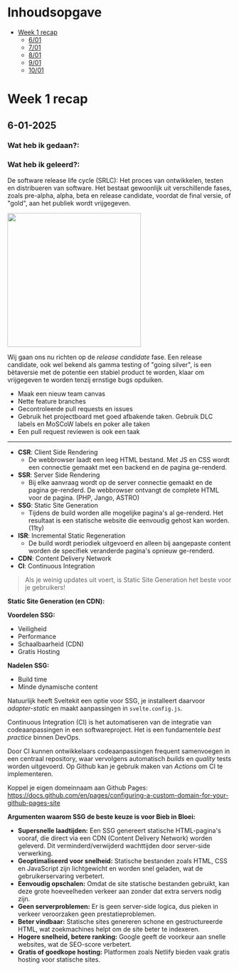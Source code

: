 # Inhoudsopgave

- [Week 1 recap](#week-1-recap)
  - [6/01](#6-01-2025)
  - [7/01](#7-01-2025)
  - [8/01](#8-01-2025)
  - [9/01](#9-01-2025)
  - [10/01](#10-01-2025)

# Week 1 recap

## 6-01-2025

### Wat heb ik gedaan?:

### Wat heb ik geleerd?:

De software release life cycle (SRLC): Het proces van ontwikkelen, testen en distribueren van software. Het bestaat gewoonlijk uit verschillende fases, zoals pre-alpha, alpha, beta en release candidate, voordat de final versie, of "gold", aan het publiek wordt vrijgegeven.

<img width=300 src="https://github.com/user-attachments/assets/186463c3-7f99-4708-9636-b25bba891a4c">

Wij gaan ons nu richten op de _release candidate_ fase. Een release candidate, ook wel bekend als gamma testing of "going silver", is een bètaversie met de potentie een stabiel product te worden, klaar om vrijgegeven te worden tenzij ernstige bugs opduiken. 

- Maak een nieuw team canvas
- Nette feature branches
- Gecontroleerde pull requests en issues
- Gebruik het projectboard met goed afbakende taken. Gebruik DLC labels en MoSCoW labels en poker alle taken
- Een pull request reviewen is ook een taak

---

- **CSR**: Client Side Rendering
  - De webbrowser laadt een leeg HTML bestand. Met JS en CSS wordt een connectie gemaakt met een backend en de pagina ge-renderd. 
- **SSR**: Server Side Rendering
  - Bij elke aanvraag wordt op de server connectie gemaakt en de pagina ge-renderd. De webbrowser ontvangt de complete HTML voor de pagina. (PHP, Jango, ASTRO)
- **SSG**: Static Site Generation
  - Tijdens de build worden alle mogelijke pagina's al ge-renderd. Het resultaat is een statische website die eenvoudig gehost kan worden. (11ty) 
- **ISR**: Incremental Static Regeneration
  - De build wordt periodiek uitgevoerd en alleen bij aangepaste content worden de specifiek veranderde pagina's opnieuw ge-renderd. 
- **CDN**: Content Delivery Network
- **CI**: Continuous Integration

> Als je weinig updates uit voert, is Static Site Generation het beste voor je gebruikers!

**Static Site Generation (en CDN):**

**Voordelen SSG:**
- Veiligheid
- Performance
- Schaalbaarheid (CDN)
- Gratis Hosting

**Nadelen SSG:**
- Build time
- Minde dynamische content

Natuurlijk heeft Sveltekit een optie voor SSG, je installeert daarvoor _adapter-static_ en maakt aanpassingen in `svelte.config.js`.

Continuous Integration (CI) is het automatiseren van de integratie van codeaanpassingen in een softwareproject. Het is een fundamentele _best practice_ binnen DevOps.

Door CI kunnen ontwikkelaars codeaanpassingen frequent samenvoegen in een centraal repository, waar vervolgens automatisch _builds_ en _quality_ tests worden uitgevoerd. Op Github kan je gebruik maken van _Actions_ om CI te implementeren.

Koppel je eigen domeinnaam aan Github Pages: https://docs.github.com/en/pages/configuring-a-custom-domain-for-your-github-pages-site 

**Argumenten waarom SSG de beste keuze is voor Bieb in Bloei:**
- **Supersnelle laadtijden:** Een SSG genereert statische HTML-pagina's vooraf, die direct via een CDN (Content Delivery Network) worden geleverd. Dit verminderd/verwijderd wachttijden door server-side verwerking.
- **Geoptimaliseerd voor snelheid:** Statische bestanden zoals HTML, CSS en JavaScript zijn lichtgewicht en worden snel geladen, wat de gebruikerservaring verbetert.
- **Eenvoudig opschalen:** Omdat de site statische bestanden gebruikt, kan deze grote hoeveelheden verkeer aan zonder dat extra servers nodig zijn.
- **Geen serverproblemen:** Er is geen server-side logica, dus pieken in verkeer veroorzaken geen prestatieproblemen.
- **Beter vindbaar:** Statische sites genereren schone en gestructureerde HTML, wat zoekmachines helpt om de site beter te indexeren.
- **Hogere snelheid, betere ranking:** Google geeft de voorkeur aan snelle websites, wat de SEO-score verbetert.
- **Gratis of goedkope hosting:** Platformen zoals Netlify bieden vaak gratis hosting voor statische sites.
